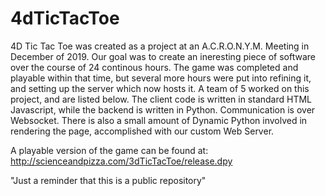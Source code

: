 # 4dTicTacToe
4D Tic Tac Toe was created as a project at an A.C.R.O.N.Y.M. Meeting in December of 2019. Our goal was to create an ineresting piece of software over the course of 24 continous hours. The game was completed and playable within that time, but several more hours were put into refining it, and setting up the server which now hosts it. A team of 5 worked on this project, and are listed below. The client code is written in standard HTML Javascript, while the backend is written in Python. Communication is over Websocket. There is also a small amount of Dynamic Python involved in rendering the page, accomplished with our custom Web Server.

A playable version of the game can be found at:
http://scienceandpizza.com/3dTicTacToe/release.dpy


"Just a reminder that this is a public repository"
